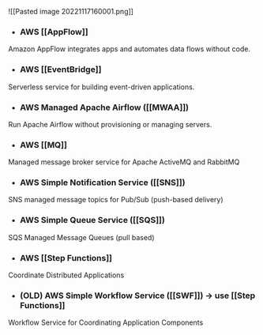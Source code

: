 ![[Pasted image 20221117160001.png]]

* ### AWS [[AppFlow]]
Amazon AppFlow integrates apps and automates data flows without code.

* ### AWS [[EventBridge]]
Serverless service for building event-driven applications.

* ### AWS Managed Apache Airflow ([[MWAA]])
Run Apache Airflow without provisioning or managing servers.
* ### AWS [[MQ]]  
Managed message broker service for Apache ActiveMQ and RabbitMQ

* ### AWS Simple Notification Service ([[SNS]])
SNS managed message topics for Pub/Sub (push-based delivery)

* ### AWS Simple Queue Service ([[SQS]])
SQS Managed Message Queues (pull based)

* ### AWS [[Step Functions]]
Coordinate Distributed Applications

* ### (OLD) AWS Simple Workflow Service ([[SWF]]) -> use [[Step Functions]]
Workflow Service for Coordinating Application Components
    
  